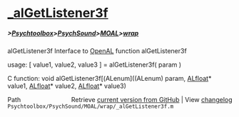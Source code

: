 # [_alGetListener3f](_alGetListener3f)
##### >[Psychtoolbox](Psychtoolbox)>[PsychSound](PsychSound)>[MOAL](MOAL)>[wrap](wrap)

alGetListener3f  Interface to [OpenAL](OpenAL) function alGetListener3f  
  
usage:  [ value1, value2, value3 ] = alGetListener3f( param )  
  
C function:  void alGetListener3f[(ALenum]((ALenum) param, [ALfloat](ALfloat)\* value1, [ALfloat](ALfloat)\* value2, [ALfloat](ALfloat)\* value3)  




<div class="code_header" style="text-align:right;">
  <span style="float:left;">Path&nbsp;&nbsp;</span> <span class="counter">Retrieve <a href=
  "https://raw.github.com/Psychtoolbox-3/Psychtoolbox-3/beta/Psychtoolbox/PsychSound/MOAL/wrap/_alGetListener3f.m">current version from GitHub</a> | View <a href=
  "https://github.com/Psychtoolbox-3/Psychtoolbox-3/commits/beta/Psychtoolbox/PsychSound/MOAL/wrap/_alGetListener3f.m">changelog</a></span>
</div>
<div class="code">
  <code>Psychtoolbox/PsychSound/MOAL/wrap/_alGetListener3f.m</code>
</div>

